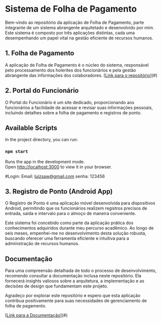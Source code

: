 # Sistema de Folha de Pagamento

Bem-vindo ao repositório da aplicação de Folha de Pagamento, parte integrante de um sistema abrangente arquitetado e desenvolvido por mim. Este sistema é composto por três aplicações distintas, cada uma desempenhando um papel vital na gestão eficiente de recursos humanos.

## 1. Folha de Pagamento

A aplicação de Folha de Pagamento é o núcleo do sistema, responsável pelo processamento dos holerites dos funcionários e pela gestão abrangente das informações dos colaboradores.
[[Link para o repositório](https://github.com/Luizsaw/RHS_Folha_de_Pagamento)](#)

## 2. Portal do Funcionário

O Portal do Funcionário é um site dedicado, proporcionando aos funcionários a facilidade de acessar e revisar suas informações pessoais, incluindo detalhes sobre a folha de pagamento e registros de ponto.

## Available Scripts

In the project directory, you can run:

### `npm start`

Runs the app in the development mode.\
Open [http://localhost:3000](http://localhost:3000) to view it in your browser.

#Login:
Email: luizsaw@gmail.com
senha: 123456

## 3. Registro de Ponto (Android App)

O Registro de Ponto é uma aplicação móvel desenvolvida para dispositivos Android, permitindo que os funcionários realizem registros precisos de entrada, saída e intervalo para o almoço de maneira conveniente.

Este sistema foi concebido como parte da aplicação prática dos conhecimentos adquiridos durante meu percurso acadêmico. Ao longo de seis meses, empenhei-me no desenvolvimento desta solução robusta, buscando oferecer uma ferramenta eficiente e intuitiva para a administração de recursos humanos.

## Documentação

Para uma compreensão detalhada de todo o processo de desenvolvimento, recomendo consultar a documentação inclusa neste repositório. Ela fornecerá insights valiosos sobre a arquitetura, a implementação e as decisões de design que fundamentam este projeto.

Agradeço por explorar este repositório e espero que esta aplicação contribua positivamente para suas necessidades de gerenciamento de folha de pagamento.

[[Link para a Documentação](https://drive.google.com/file/d/14F7lBfh05t8UGVsVGT9HSLwE3RnL_FgR/view?usp=sharing)](#)



